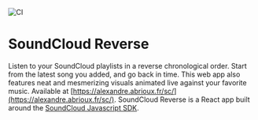 ![CI](https://github.com/alexandre-abrioux/soundcloud-reverse/workflows/CI/badge.svg)

# SoundCloud Reverse

Listen to your SoundCloud playlists in a reverse chronological order.
Start from the latest song you added, and go back in time.
This web app also features neat and mesmerizing visuals animated live against your favorite music.
Available at [https://alexandre.abrioux.fr/sc/](https://alexandre.abrioux.fr/sc/).
SoundCloud Reverse is a React app built around the [SoundCloud Javascript SDK](<(https://github.com/soundcloud/soundcloud-javascript)>).
